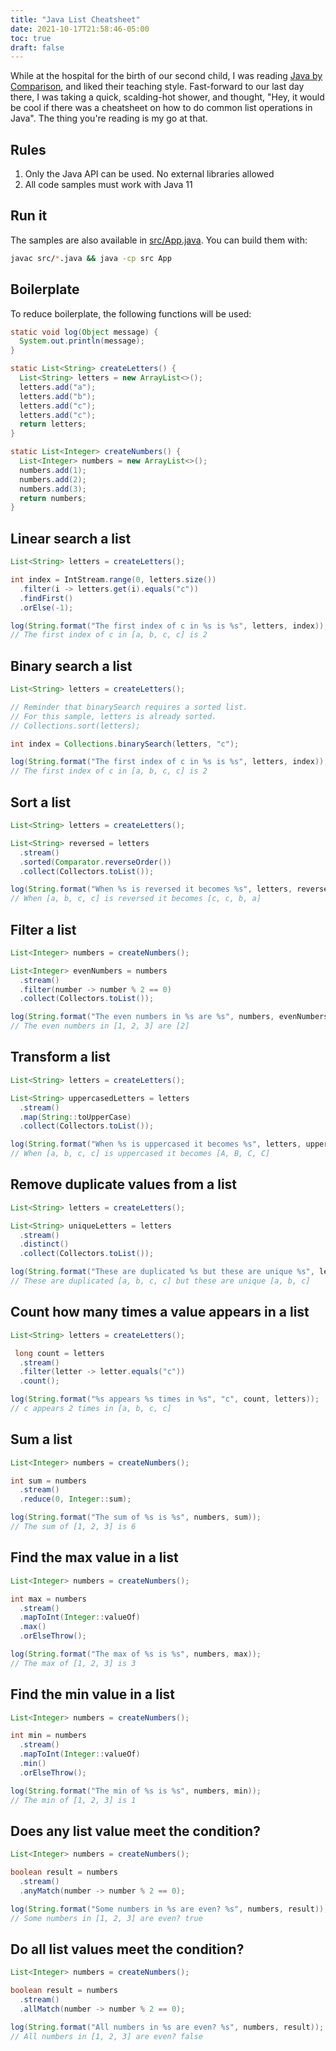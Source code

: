 ```yaml
---
title: "Java List Cheatsheet"
date: 2021-10-17T21:58:46-05:00
toc: true
draft: false
---
```


While at the hospital for the birth of our second child, I was reading [Java by Comparison](https://pragprog.com/titles/javacomp/java-by-comparison/), and liked their teaching style. Fast-forward to our last day there, I was taking a quick, scalding-hot shower, and thought, "Hey, it would be cool if there was a cheatsheet on how to do common list operations in Java". The thing you're reading is my go at that.

<!--more-->

## Rules

1. Only the Java API can be used. No external libraries allowed
1. All code samples must work with Java 11

## Run it

The samples are also available in [src/App.java](src/App.java). You can build them with:

```sh
javac src/*.java && java -cp src App
```

## Boilerplate

To reduce boilerplate, the following functions will be used:

```java
static void log(Object message) {
  System.out.println(message);
}

static List<String> createLetters() {
  List<String> letters = new ArrayList<>();
  letters.add("a");
  letters.add("b");
  letters.add("c");
  letters.add("c");
  return letters;
}

static List<Integer> createNumbers() {
  List<Integer> numbers = new ArrayList<>();
  numbers.add(1);
  numbers.add(2);
  numbers.add(3);
  return numbers;
}
```

## Linear search a list

```java
List<String> letters = createLetters();

int index = IntStream.range(0, letters.size())
  .filter(i -> letters.get(i).equals("c"))
  .findFirst()
  .orElse(-1);

log(String.format("The first index of c in %s is %s", letters, index));
// The first index of c in [a, b, c, c] is 2
```

## Binary search a list

```java
List<String> letters = createLetters();

// Reminder that binarySearch requires a sorted list.
// For this sample, letters is already sorted.
// Collections.sort(letters);

int index = Collections.binarySearch(letters, "c");

log(String.format("The first index of c in %s is %s", letters, index));
// The first index of c in [a, b, c, c] is 2
```

## Sort a list

```java
List<String> letters = createLetters();

List<String> reversed = letters
  .stream()
  .sorted(Comparator.reverseOrder())
  .collect(Collectors.toList());

log(String.format("When %s is reversed it becomes %s", letters, reversed));
// When [a, b, c, c] is reversed it becomes [c, c, b, a]
```

## Filter a list

```java
List<Integer> numbers = createNumbers();

List<Integer> evenNumbers = numbers
  .stream()
  .filter(number -> number % 2 == 0)
  .collect(Collectors.toList());

log(String.format("The even numbers in %s are %s", numbers, evenNumbers));
// The even numbers in [1, 2, 3] are [2]
```

## Transform a list

```java
List<String> letters = createLetters();

List<String> uppercasedLetters = letters
  .stream()
  .map(String::toUpperCase)
  .collect(Collectors.toList());

log(String.format("When %s is uppercased it becomes %s", letters, uppercasedLetters));
// When [a, b, c, c] is uppercased it becomes [A, B, C, C]
```

## Remove duplicate values from a list

```java
List<String> letters = createLetters();

List<String> uniqueLetters = letters
  .stream()
  .distinct()
  .collect(Collectors.toList());

log(String.format("These are duplicated %s but these are unique %s", letters, uniqueLetters));
// These are duplicated [a, b, c, c] but these are unique [a, b, c]
```

## Count how many times a value appears in a list

```java
List<String> letters = createLetters();

 long count = letters
  .stream()
  .filter(letter -> letter.equals("c"))
  .count();

log(String.format("%s appears %s times in %s", "c", count, letters));
// c appears 2 times in [a, b, c, c]
```

## Sum a list

```java
List<Integer> numbers = createNumbers();

int sum = numbers
  .stream()
  .reduce(0, Integer::sum);

log(String.format("The sum of %s is %s", numbers, sum));
// The sum of [1, 2, 3] is 6
```

## Find the max value in a list

```java
List<Integer> numbers = createNumbers();

int max = numbers
  .stream()
  .mapToInt(Integer::valueOf)
  .max()
  .orElseThrow();

log(String.format("The max of %s is %s", numbers, max));
// The max of [1, 2, 3] is 3
```

## Find the min value in a list

```java
List<Integer> numbers = createNumbers();

int min = numbers
  .stream()
  .mapToInt(Integer::valueOf)
  .min()
  .orElseThrow();

log(String.format("The min of %s is %s", numbers, min));
// The min of [1, 2, 3] is 1
```

## Does any list value meet the condition?

```java
List<Integer> numbers = createNumbers();

boolean result = numbers
  .stream()
  .anyMatch(number -> number % 2 == 0);

log(String.format("Some numbers in %s are even? %s", numbers, result));
// Some numbers in [1, 2, 3] are even? true
```

## Do all list values meet the condition?

```java
List<Integer> numbers = createNumbers();

boolean result = numbers
  .stream()
  .allMatch(number -> number % 2 == 0);

log(String.format("All numbers in %s are even? %s", numbers, result));
// All numbers in [1, 2, 3] are even? false
```
